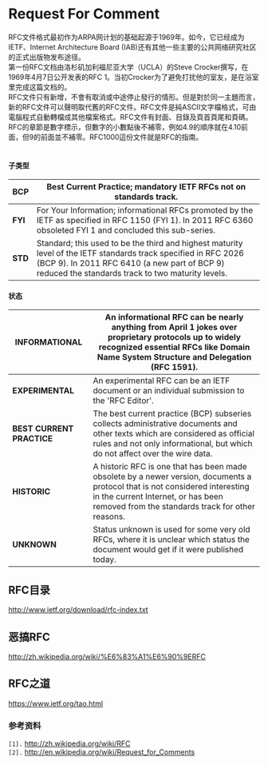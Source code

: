 # Request For Comment #
RFC文件格式最初作为ARPA网计划的基础起源于1969年。如今，它已经成为IETF、Internet Architecture Board (IAB)还有其他一些主要的公共网络研究社区的正式出版物发布途径。<br>
第一份RFC文档由洛杉矶加利福尼亚大学（UCLA）的Steve Crocker撰写，在1969年4月7日公开发表的RFC 1。当初Crocker为了避免打扰他的室友，是在浴室里完成这篇文档的。<br>
RFC文件只有新增，不會有取消或中途停止發行的情形。但是對於同一主題而言，新的RFC文件可以聲明取代舊的RFC文件。RFC文件是純ASCII文字檔格式，可由電腦程式自動轉檔成其他檔案格式。RFC文件有封面、目錄及頁首頁尾和頁碼。RFC的章節是數字標示，但數字的小數點後不補零，例如4.9的順序就在4.10前面，但9的前面並不補零。RFC1000這份文件就是RFC的指南。<br>
<br>
<h4>子类型</h4>
<table><thead><th> <b>BCP</b> </th><th> Best Current Practice; mandatory IETF RFCs not on standards track. </th></thead><tbody>
<tr><td> <b>FYI</b> </td><td> For Your Information; informational RFCs promoted by the IETF as specified in RFC 1150 (FYI 1). In 2011 RFC 6360 obsoleted FYI 1 and concluded this sub-series. </td></tr>
<tr><td> <b>STD</b> </td><td> Standard; this used to be the third and highest maturity level of the IETF standards track specified in RFC 2026 (BCP 9). In 2011 RFC 6410 (a new part of BCP 9) reduced the standards track to two maturity levels. </td></tr></tbody></table>

<h4>状态</h4>
<table><thead><th> <b>INFORMATIONAL</b> </th><th> An informational RFC can be nearly anything from April 1 jokes over proprietary protocols up to widely recognized essential RFCs like Domain Name System Structure and Delegation (RFC 1591). </th></thead><tbody>
<tr><td> <b>EXPERIMENTAL</b> </td><td> An experimental RFC can be an IETF document or an individual submission to the 'RFC Editor'. </td></tr>
<tr><td> <b>BEST CURRENT PRACTICE</b> </td><td> The best current practice (BCP) subseries collects administrative documents and other texts which are considered as official rules and not only informational, but which do not affect over the wire data. </td></tr>
<tr><td> <b>HISTORIC</b> </td><td> A historic RFC is one that has been made obsolete by a newer version, documents a protocol that is not considered interesting in the current Internet, or has been removed from the standards track for other reasons. </td></tr>
<tr><td> <b>UNKNOWN</b> </td><td> Status unknown is used for some very old RFCs, where it is unclear which status the document would get if it were published today. </td></tr></tbody></table>

<h2>RFC目录</h2>
<a href='http://www.ietf.org/download/rfc-index.txt'>http://www.ietf.org/download/rfc-index.txt</a>

<h2>恶搞RFC</h2>
<a href='http://zh.wikipedia.org/wiki/%E6%83%A1%E6%90%9ERFC'>http://zh.wikipedia.org/wiki/%E6%83%A1%E6%90%9ERFC</a>

<h2>RFC之道</h2>
<a href='https://www.ietf.org/tao.html'>https://www.ietf.org/tao.html</a>

<h3>参考资料</h3>
<code>[1].</code> <a href='http://zh.wikipedia.org/wiki/RFC'>http://zh.wikipedia.org/wiki/RFC</a><br>
<code>[2].</code> <a href='http://en.wikipedia.org/wiki/Request_for_Comments'>http://en.wikipedia.org/wiki/Request_for_Comments</a><br>